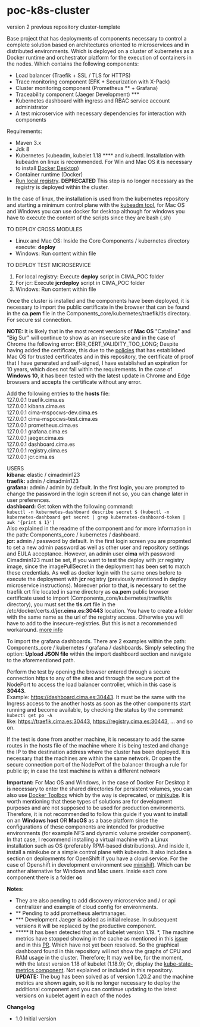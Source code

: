 # poc-k8s-cluster
version 2 previous repository cluster-template

Base project that has deployments of components necessary to control a complete solution based on architectures oriented to microservices and in distributed environments. Which is deployed on a cluster of kubernetes as a Docker runtime and orchestrator platform for the execution of containers in the nodes. Which contains the following components:

* Load balancer (Traefik + SSL / TLS for HTTPS)
* Trace monitoring component (EFK + Securization with X-Pack)
* Cluster monitoring component (Prometheus ** + Grafana)
* Traceability component (Jaeger Development) ***
* Kubernetes dashboard with ingress and RBAC service account administrator
* A test microservice with necessary dependencies for interaction with components

Requirements:
* Maven 3.x
* Jdk 8
* Kubernetes (kubeadm, kubelet 1.18 **** and kubectl. Installation with kubeadm on linux is recommended. For Win and Mac OS it is necessary to install [Docker Desktop](https://www.docker.com/products/docker-desktop ))
* Container runtime (Docker)
* [Run local registry](https://docs.docker.com/registry/deploying/). **DEPRECATED** This step is no longer necessary as the registry is deployed within the cluster.

In the case of linux, the installation is used from the kubernetes repository and starting a minimum control plane with the [kubeadm tool](https://kubernetes.io/docs/setup/production-environment/tools/kubeadm/create-cluster-kubeadm/), for Mac OS and Windows you can use docker for desktop although for windows you have to execute the content of the scripts since they are bash (.sh)



TO DEPLOY CROSS MODULES
* Linux and Mac OS: Inside the Core Components / kubernetes directory execute: **deploy**
* Windows: Run content within file

TO DEPLOY TEST MICROSERVICE
1. For local registry: Execute **deploy** script in CIMA_POC folder
2. For jcr: Execute **jcrdeploy** script in CIMA_POC folder
2. Windows: Run content within file

Once the cluster is installed and the components have been deployed, it is necessary to import the public certificate in the browser that can be found in the **ca.pem** file in the Components_core/kubernetes/traefik/tls directory. For secure ssl connection.

**NOTE:** It is likely that in the most recent versions of **Mac OS** "Catalina" and "Big Sur" will continue to show as an insecure site and in the case of Chrome the following error: ERR_CERT_VALIDITY_TOO_LONG; Despite having added the certificate, this due to the [policies](https://support.apple.com/en-us/HT210176) that has established Mac OS for trusted certificates and in this repository, the certificate of proof that I have generated and self-signed, I have established an expiration for 10 years, which does not fall within the requirements. In the case of **Windows 10**, it has been tested with the latest update in Chrome and Edge browsers and accepts the certificate without any error.

Add the following entries to the **hosts** file: \
127.0.0.1 traefik.cima.es \
127.0.0.1 kibana.cima.es \
127.0.0.1 cima-mspocws-dev.cima.es \
127.0.0.1 cima-mspocws-test.cima.es \
127.0.0.1 prometheus.cima.es \
127.0.0.1 grafana.cima.es \
127.0.0.1 jaeger.cima.es \
127.0.0.1 dashboard.cima.es \
127.0.0.1 registry.cima.es \
127.0.0.1 jcr.cima.es

USERS \
**kibana:** elastic / cimadmin123 \
**traefik:** admin / cimadmin123 \
**grafana:** admin / admin by default. In the first login, you are prompted to change the password in the login screen if not so, you can change later in user preferences. \
**dashboard:** Get token with the following command: \
`kubectl -n kubernetes-dashboard describe secret $ (kubectl -n kubernetes-dashboard get secret | grep kubernetes-dashboard-token | awk '{print $ 1}')` \
Also explained in the readme of the component and for more information in the path: Components_core / kubernetes / dashboard.\
**jcr:** admin / password by default. In the first login screen you are propmted to set a new admin password as well as other user and repository settings and EULA acceptance. However, an admin user **cima** with password Cimadmin123 must be set, if you want to test the deploy with jcr registry image, since the imagePullSecret in the deployment has been set to match these credentials. As well as docker login with the same ones before to execute the deployment with **jcr** registry (previously mentioned in deploy microservice instructions). Moreover prior to that, is necessary to set the traefik crt file located in same directory as **ca.pem** public browser certificate used to import (Components_core/kubernetes/traefik/tls directory), you must set the **tls.crt** file in the /etc/docker/certs.d/**jcr.cima.es:30443** location. You have to create a folder with the same name as the url of the registry access. Otherwise you will have to add to the insecure-registries. But this is not a recommended workaround. [more info](https://docs.docker.com/registry/insecure/)

To import the grafana dashboards. There are 2 examples within the path: Components_core / kubernetes / grafana / dashboards. Simply selecting the option: **Upload JSON file** within the import dashboard section and navigate to the aforementioned path.


Perform the test by opening the browser entered through a secure connection https to any of the sites and through the secure port of the NodePort to access the load balancer controller, which in this case is **30443**. \
Example: https://dashboard.cima.es:30443. It must be the same with the Ingress access to the another hosts as soon as the other components start running and become available, by checking the status by the command: `kubectl get po -A`\
like: https://traefik.cima.es:30443, https://registry.cima.es:30443, ... and so on.

If the test is done from another machine, it is necessary to add the same routes in the hosts file of the machine where it is being tested and change the IP to the destination address where the cluster has been deployed. It is necessary that the machines are within the same network. Or open the secure connection port of the NodePort of the balancer through a rule for public ip; in case the test machine is within a different network

**Important:** For Mac OS and Windows, in the case of Docker For Desktop it is necessary to enter the shared directories for persistent volumes, you can also use [Docker Toolbox](https://docs.docker.com/docker-for-mac/docker-toolbox/) which by the way is deprecated, or [minikube](https://kubernetes.io/docs/tasks/tools/install-minikube/). It is worth mentioning that these types of solutions are for development purposes and are not supposed to be used for production environments. Therefore, it is not recommended to follow this guide if you want to install on an **Windows host** OR **MacOS** as a base platform since the configurations of these components are intended for productive environments (for example NFS and dynamic volume provider component). In that case, I recommend installing a virtual machine with a Linux installation such as OS (preferably RPM-based distributions). And inside it, install a minikube or a simple control plane with kubeadm. It also includes a section on deployments for OpenShift if you have a cloud service. For the case of Openshift in development environment see [minishift](https://www.okd.io/minishift/). Which can be another alternative for Windows and Mac users. Inside each core component there is a folder **oc**

**Notes:**
* They are also pending to add discovery microservice and / or api centralizer and example of cloud config for environments.
* ** Pending to add prometheus alertmanager.
* *** Development Jaeger is added as initial release. In subsequent versions it will be replaced by the productive component.
* ***** It has been detected that as of kubelet version 1.19. *, The machine metrics have stopped showing in the cache as mentioned in this [issue](https://github.com/kubernetes/kubernetes/issues/95204) and in this [PR](https://github.com/kubernetes/kubernetes/pull/95210). Which have not yet been resolved. So the graphical dashboard found in this repository will not show the graphs of CPU and RAM usage in the cluster. Therefore; It may well be, for the moment, with the latest version 1.18 of kubelet (1.18.9); Or, display the [kube-state-metrics component](https://github.com/kubernetes/kube-state-metrics). Not explained or included in this repository. \
**UPDATE:** The bug has been solved as of version 1.20.2 and the machine metrics are shown again, so it is no longer necessary to deploy the additional component and you can continue updating to the latest versions on kubelet agent in each of the nodes

**Changelog**
* 1.0 Initial version

